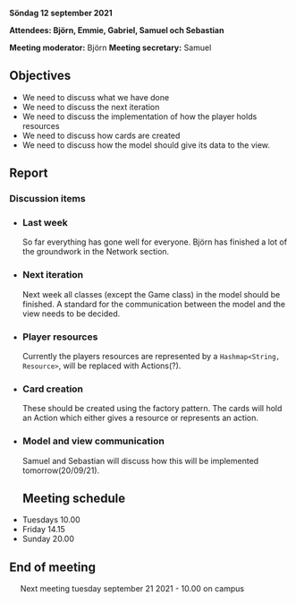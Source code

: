 **Söndag 12 september 2021**

**Attendees: Björn, Emmie, Gabriel, Samuel och Sebastian**

**Meeting moderator:** Björn
**Meeting secretary:** Samuel

## Objectives
* We need to discuss what we have done
* We need to discuss the next iteration
* We need to discuss the implementation of how the player holds resources
* We need to discuss how cards are created
* We need to discuss how the model should give its data to the view.

## Report


### Discussion items
* ### **Last week**
    So far everything has gone well for everyone. Björn has finished a lot of the groundwork in the Network section.
* ### **Next iteration**
    Next week all classes (except the Game class) in the model should be finished.
    A standard for the communication between the model and the view needs to be decided.
* ### **Player resources**
    Currently the players resources are represented by a `Hashmap<String, Resource>`, will be replaced with Actions(?).
* ### **Card creation**
    These should be created using the factory pattern.
    The cards will hold an Action which either gives a resource or represents an action.
* ### **Model and view communication**
    Samuel and Sebastian will discuss how this will be implemented tomorrow(20/09/21).
    ## Meeting schedule
* Tuesdays 10.00    
* Friday 14.15    
* Sunday 20.00

## End of meeting    
&nbsp; &nbsp; &nbsp;Next meeting tuesday september 21 2021 - 10.00 on campus